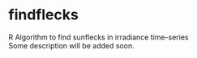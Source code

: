 # findflecks
R Algorithm to find sunflecks in irradiance time-series  
Some description will be added soon.  
